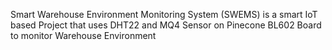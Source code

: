 Smart Warehouse Environment Monitoring System (SWEMS) is a smart IoT based Project that uses DHT22 and MQ4 Sensor on Pinecone BL602 Board to monitor Warehouse Environment
